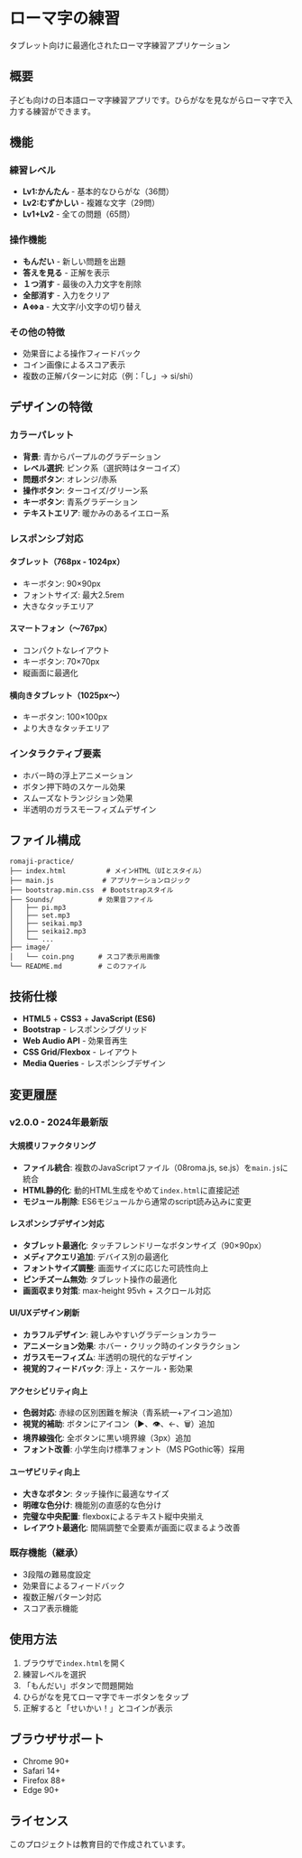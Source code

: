 # ローマ字の練習

タブレット向けに最適化されたローマ字練習アプリケーション

## 概要

子ども向けの日本語ローマ字練習アプリです。ひらがなを見ながらローマ字で入力する練習ができます。

## 機能

### 練習レベル
- **Lv1:かんたん** - 基本的なひらがな（36問）
- **Lv2:むずかしい** - 複雑な文字（29問）
- **Lv1+Lv2** - 全ての問題（65問）

### 操作機能
- **もんだい** - 新しい問題を出題
- **答えを見る** - 正解を表示
- **１つ消す** - 最後の入力文字を削除
- **全部消す** - 入力をクリア
- **A⇔a** - 大文字/小文字の切り替え

### その他の特徴
- 効果音による操作フィードバック
- コイン画像によるスコア表示
- 複数の正解パターンに対応（例：「し」→ si/shi）

## デザインの特徴

### カラーパレット
- **背景**: 青からパープルのグラデーション
- **レベル選択**: ピンク系（選択時はターコイズ）
- **問題ボタン**: オレンジ/赤系
- **操作ボタン**: ターコイズ/グリーン系
- **キーボタン**: 青系グラデーション
- **テキストエリア**: 暖かみのあるイエロー系

### レスポンシブ対応

#### タブレット（768px - 1024px）
- キーボタン: 90×90px
- フォントサイズ: 最大2.5rem
- 大きなタッチエリア

#### スマートフォン（～767px）
- コンパクトなレイアウト
- キーボタン: 70×70px
- 縦画面に最適化

#### 横向きタブレット（1025px～）
- キーボタン: 100×100px
- より大きなタッチエリア

### インタラクティブ要素
- ホバー時の浮上アニメーション
- ボタン押下時のスケール効果
- スムーズなトランジション効果
- 半透明のガラスモーフィズムデザイン

## ファイル構成

```
romaji-practice/
├── index.html          # メインHTML（UIとスタイル）
├── main.js            # アプリケーションロジック
├── bootstrap.min.css  # Bootstrapスタイル
├── Sounds/           # 効果音ファイル
│   ├── pi.mp3
│   ├── set.mp3
│   ├── seikai.mp3
│   ├── seikai2.mp3
│   └── ...
├── image/
│   └── coin.png      # スコア表示用画像
└── README.md         # このファイル
```

## 技術仕様

- **HTML5** + **CSS3** + **JavaScript (ES6)**
- **Bootstrap** - レスポンシブグリッド
- **Web Audio API** - 効果音再生
- **CSS Grid/Flexbox** - レイアウト
- **Media Queries** - レスポンシブデザイン

## 変更履歴

### v2.0.0 - 2024年最新版
#### 大規模リファクタリング
- **ファイル統合**: 複数のJavaScriptファイル（08roma.js, se.js）を`main.js`に統合
- **HTML静的化**: 動的HTML生成をやめて`index.html`に直接記述
- **モジュール削除**: ES6モジュールから通常のscript読み込みに変更

#### レスポンシブデザイン対応
- **タブレット最適化**: タッチフレンドリーなボタンサイズ（90×90px）
- **メディアクエリ追加**: デバイス別の最適化
- **フォントサイズ調整**: 画面サイズに応じた可読性向上
- **ピンチズーム無効**: タブレット操作の最適化
- **画面収まり対策**: max-height 95vh + スクロール対応

#### UI/UXデザイン刷新
- **カラフルデザイン**: 親しみやすいグラデーションカラー
- **アニメーション効果**: ホバー・クリック時のインタラクション
- **ガラスモーフィズム**: 半透明の現代的なデザイン
- **視覚的フィードバック**: 浮上・スケール・影効果

#### アクセシビリティ向上
- **色弱対応**: 赤緑の区別困難を解決（青系統一+アイコン追加）
- **視覚的補助**: ボタンにアイコン（▶、👁、←、🗑）追加
- **境界線強化**: 全ボタンに黒い境界線（3px）追加
- **フォント改善**: 小学生向け標準フォント（MS PGothic等）採用

#### ユーザビリティ向上
- **大きなボタン**: タッチ操作に最適なサイズ
- **明確な色分け**: 機能別の直感的な色分け
- **完璧な中央配置**: flexboxによるテキスト縦中央揃え
- **レイアウト最適化**: 間隔調整で全要素が画面に収まるよう改善

### 既存機能（継承）
- 3段階の難易度設定
- 効果音によるフィードバック
- 複数正解パターン対応
- スコア表示機能

## 使用方法

1. ブラウザで`index.html`を開く
2. 練習レベルを選択
3. 「もんだい」ボタンで問題開始
4. ひらがなを見てローマ字でキーボタンをタップ
5. 正解すると「せいかい！」とコインが表示

## ブラウザサポート

- Chrome 90+
- Safari 14+
- Firefox 88+
- Edge 90+

## ライセンス

このプロジェクトは教育目的で作成されています。